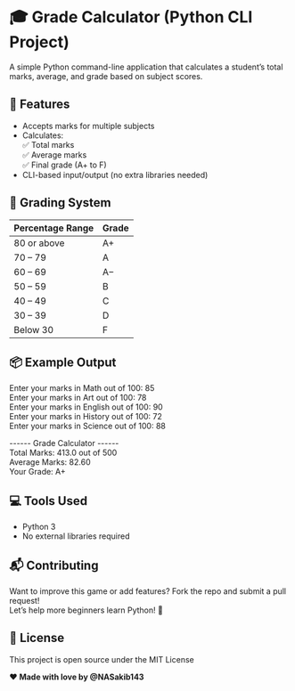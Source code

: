 # 🎓 Grade Calculator (Python CLI Project)

A simple Python command-line application that calculates a student’s total marks, average, and grade based on subject scores.

## 🧠 Features

- Accepts marks for multiple subjects
- Calculates:  
    ✅ Total marks  
    ✅ Average marks  
    ✅ Final grade (A+ to F)
- CLI-based input/output (no extra libraries needed)

## 📘 Grading System

| Percentage Range | Grade |
| --- | --- |
| 80 or above | A+  |
| 70 – 79 | A   |
| 60 – 69 | A−  |
| 50 – 59 | B   |
| 40 – 49 | C   |
| 30 – 39 | D   |
| Below 30 | F   |

## 📦 Example Output

Enter your marks in Math out of 100: 85  
Enter your marks in Art out of 100: 78  
Enter your marks in English out of 100: 90  
Enter your marks in History out of 100: 72  
Enter your marks in Science out of 100: 88

\------ Grade Calculator ------  
Total Marks: 413.0 out of 500  
Average Marks: 82.60  
Your Grade: A+

## 💻 Tools Used

- Python 3
- No external libraries required
## 📬 Contributing

Want to improve this game or add features? Fork the repo and submit a pull request!  
Let’s help more beginners learn Python! 🐍

## 📜 License

This project is open source under the MIT License

**❤️ Made with love by @NASakib143**
